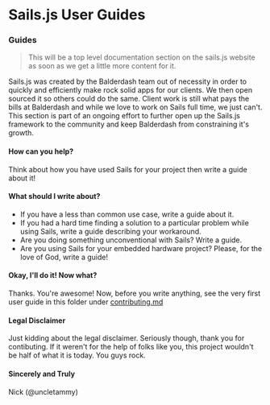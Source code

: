 # Sails.js User Guides
### Guides

> This will be a top level documentation section on the sails.js website as soon as we get a little more content for it.

Sails.js was created by the Balderdash team out of necessity in order to quickly and efficiently make rock solid apps for our clients.  We then open sourced it so others could do the same.  Client work is still what pays the bills at Balderdash and while we love to work on Sails full time, we just can't.  This section is part of an ongoing effort to further open up the Sails.js framework to the community and keep Balderdash from constraining it's growth.

#### How can you help?
Think about how you have used Sails for your project then write a guide about it!

#### What should I write about?
- If you have a less than common use case, write a guide about it.
- If you had a hard time finding a solution to a particular problem while using Sails, write a guide describing your workaround.
- Are you doing something unconventional with Sails?  Write a guide.
- Are you using Sails for your embedded hardware project?  Please, for the love of God, write a guide!

#### Okay, I'll do it! Now what?

Thanks.  You're awesome!  Now, before you write anything, see the very first user guide in this folder under [contributing.md](https://github.com/balderdashy/sails-docs/blob/master/userguides/contributing.md)

#### Legal Disclaimer

Just kidding about the legal disclaimer.  Seriously though, thank you for contibuting.  If it weren't for the help of folks like you, this project wouldn't be half of what it is today.  You guys rock.

#### Sincerely and Truly
Nick (@uncletammy)

<docmeta name="uniqueID" value="sailsUserGuides83838">
<docmeta name="displayName" value="User Submitted Guides">

